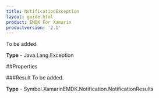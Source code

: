 ```yaml
---
title: NotificationException
layout: guide.html 
product: EMDK For Xamarin 
productversion: '2.1' 
---
```

To be added.

**Type** - Java.Lang.Exception

##Properties

###Result
To be added.

**Type** - Symbol.XamarinEMDK.Notification.NotificationResults


